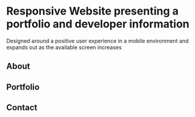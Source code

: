 # Responsive Website presenting a portfolio and developer information
Designed around a positive user experience in a mobile environment and expands out as the available screen increases


## About



## Portfolio

## Contact